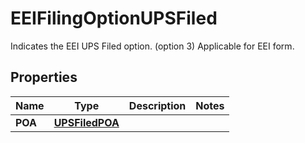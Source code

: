 

# EEIFilingOptionUPSFiled

Indicates the EEI UPS Filed option. (option 3)  Applicable for EEI form.

## Properties

| Name | Type | Description | Notes |
|------------ | ------------- | ------------- | -------------|
|**POA** | [**UPSFiledPOA**](UPSFiledPOA.md) |  |  |



